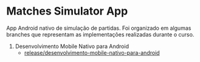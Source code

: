 # Matches Simulator App
App Android nativo de simulação de partidas. Foi organizado em algumas branches que representam as implementações realizadas durante o curso.


1. Desenvolvimento Mobile Nativo para Android
   - [release/desenvolvimento-mobile-nativo-para-android]()
